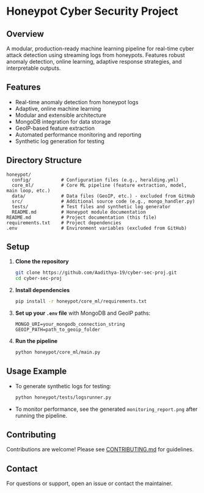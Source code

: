# Honeypot Cyber Security Project


## Overview
A modular, production-ready machine learning pipeline for real-time cyber attack detection using streaming logs from honeypots. Features robust anomaly detection, online learning, adaptive response strategies, and interpretable outputs.

## Features
- Real-time anomaly detection from honeypot logs
- Adaptive, online machine learning
- Modular and extensible architecture
- MongoDB integration for data storage
- GeoIP-based feature extraction
- Automated performance monitoring and reporting
- Synthetic log generation for testing

## Directory Structure
```
honeypot/
  config/           # Configuration files (e.g., heralding.yml)
  core_ml/          # Core ML pipeline (feature extraction, model, main loop, etc.)
  data/             # Data files (GeoIP, etc.) - excluded from GitHub
  src/              # Additional source code (e.g., mongo_handler.py)
  tests/            # Test files and synthetic log generator
  README.md         # Honeypot module documentation
README.md           # Project documentation (this file)
requirements.txt    # Project dependencies
.env                # Environment variables (excluded from GitHub)
```

## Setup
1. **Clone the repository**
   ```sh
   git clone https://github.com/Aadithya-19/cyber-sec-proj.git
   cd cyber-sec-proj
   ```
2. **Install dependencies**
   ```sh
   pip install -r honeypot/core_ml/requirements.txt
   ```
3. **Set up your `.env` file** with MongoDB and GeoIP paths:
   ```env
   MONGO_URI=your_mongodb_connection_string
   GEOIP_PATH=path_to_geoip_folder
   ```
4. **Run the pipeline**
   ```sh
   python honeypot/core_ml/main.py
   ```

## Usage Example
- To generate synthetic logs for testing:
  ```sh
  python honeypot/tests/logsrunner.py
  ```
- To monitor performance, see the generated `monitoring_report.png` after running the pipeline.

## Contributing
Contributions are welcome! Please see [CONTRIBUTING.md](CONTRIBUTING.md) for guidelines.

## Contact
For questions or support, open an issue or contact the maintainer.

